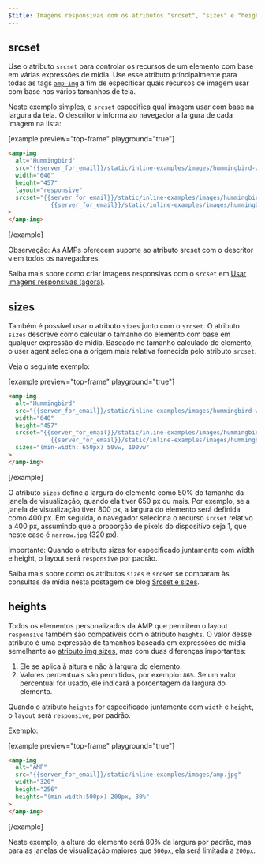```yaml
---
$title: Imagens responsivas com os atributos "srcset", "sizes" e "heights"
---
```


## srcset

Use o atributo `srcset` para controlar os recursos de um elemento com base em várias expressões de mídia. Use esse atributo principalmente para todas as tags [`amp-img`](../../../../documentation/components/reference/amp-img.md) a fim de especificar quais recursos de imagem usar com base nos vários tamanhos de tela.

Neste exemplo simples, o `srcset` especifica qual imagem usar com base na largura da tela. O descritor `w` informa ao navegador a largura de cada imagem na lista:

[example preview="top-frame" playground="true"]

```html
<amp-img
  alt="Hummingbird"
  src="{{server_for_email}}/static/inline-examples/images/hummingbird-wide.jpg"
  width="640"
  height="457"
  layout="responsive"
  srcset="{{server_for_email}}/static/inline-examples/images/hummingbird-wide.jpg 640w,
            {{server_for_email}}/static/inline-examples/images/hummingbird-narrow.jpg 320w"
>
</amp-img>
```

[/example]

Observação: As AMPs oferecem suporte ao atributo srcset com o descritor `w` em todos os navegadores.

Saiba mais sobre como criar imagens responsivas com o `srcset` em [Usar imagens responsivas (agora)](http://alistapart.com/article/using-responsive-images-now).

## sizes

Também é possível usar o atributo `sizes` junto com o `srcset`. O atributo `sizes` descreve como calcular o tamanho do elemento com base em qualquer expressão de mídia. Baseado no tamanho calculado do elemento, o user agent seleciona a origem mais relativa fornecida pelo atributo `srcset`.

Veja o seguinte exemplo:

[example preview="top-frame" playground="true"]

```html
<amp-img
  alt="Hummingbird"
  src="{{server_for_email}}/static/inline-examples/images/hummingbird-wide.jpg"
  width="640"
  height="457"
  srcset="{{server_for_email}}/static/inline-examples/images/hummingbird-wide.jpg 640w,
            {{server_for_email}}/static/inline-examples/images/hummingbird-narrow.jpg 320w"
  sizes="(min-width: 650px) 50vw, 100vw"
>
</amp-img>
```

[/example]

O atributo `sizes` define a largura do elemento como 50% do tamanho da janela de visualização, quando ela tiver 650 px ou mais. Por exemplo, se a janela de visualização tiver 800 px, a largura do elemento será definida como 400 px. Em seguida, o navegador seleciona o recurso `srcset` relativo a 400 px, assumindo que a proporção de pixels do dispositivo seja 1, que neste caso é `narrow.jpg` (320 px).

Importante: Quando o atributo sizes for especificado juntamente com width e height, o layout será `responsive` por padrão.

Saiba mais sobre como os atributos `sizes` e `srcset` se comparam às consultas de mídia nesta postagem de blog [Srcset e sizes](https://ericportis.com/posts/2014/srcset-sizes/).

## heights

Todos os elementos personalizados da AMP que permitem o layout `responsive` também são compatíveis com o atributo `heights`. O valor desse atributo é uma expressão de tamanhos baseada em expressões de mídia semelhante ao [atributo img sizes](https://developer.mozilla.org/en-US/docs/Web/HTML/Element/img), mas com duas diferenças importantes:

1. Ele se aplica à altura e não à largura do elemento.
2. Valores percentuais são permitidos, por exemplo: `86%`. Se um valor percentual for usado, ele indicará a porcentagem da largura do elemento.

Quando o atributo `heights` for especificado juntamente com `width` e `height`, o `layout` será `responsive`, por padrão.

Exemplo:

[example preview="top-frame" playground="true"]

```html
<amp-img
  alt="AMP"
  src="{{server_for_email}}/static/inline-examples/images/amp.jpg"
  width="320"
  height="256"
  heights="(min-width:500px) 200px, 80%"
>
</amp-img>
```

[/example]

Neste exemplo, a altura do elemento será 80% da largura por padrão, mas para as janelas de visualização maiores que `500px`, ela será limitada a `200px`.
